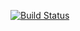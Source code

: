 [![Build Status](https://travis-ci.org/ntwcklng/Mischungsrechner-iOS-App.svg?branch=master)](https://travis-ci.org/ntwcklng/Mischungsrechner-iOS-App)